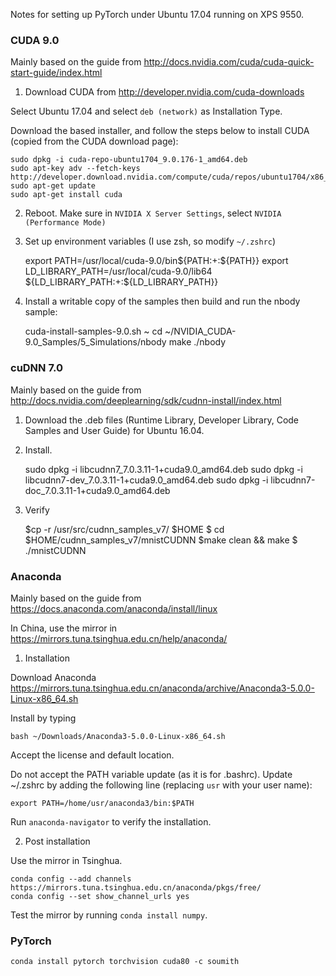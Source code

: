 Notes for setting up PyTorch under Ubuntu 17.04 running on XPS 9550.

### CUDA 9.0

Mainly based on the guide from http://docs.nvidia.com/cuda/cuda-quick-start-guide/index.html

1. Download CUDA from http://developer.nvidia.com/cuda-downloads

Select Ubuntu 17.04 and select `deb (network)` as Installation Type.

Download the based installer, and follow the steps below to install
CUDA (copied from the CUDA download page):

    sudo dpkg -i cuda-repo-ubuntu1704_9.0.176-1_amd64.deb
    sudo apt-key adv --fetch-keys http://developer.download.nvidia.com/compute/cuda/repos/ubuntu1704/x86_64/7fa2af80.pub
    sudo apt-get update
    sudo apt-get install cuda

2. Reboot. Make sure in `NVIDIA X Server Settings`, select `NVIDIA (Performance Mode)`

3. Set up environment variables (I use zsh, so modify `~/.zshrc`)

    export PATH=/usr/local/cuda-9.0/bin${PATH:+:${PATH}}
    export LD_LIBRARY_PATH=/usr/local/cuda-9.0/lib64\
                         ${LD_LIBRARY_PATH:+:${LD_LIBRARY_PATH}}

4. Install a writable copy of the samples then build and run the nbody sample:

    cuda-install-samples-9.0.sh ~
    cd ~/NVIDIA_CUDA-9.0_Samples/5_Simulations/nbody
    make
    ./nbody

### cuDNN 7.0

Mainly based on the guide from http://docs.nvidia.com/deeplearning/sdk/cudnn-install/index.html

1. Download the .deb files (Runtime Library, Developer Library, Code
   Samples and User Guide) for Ubuntu 16.04.

2. Install.

    sudo dpkg -i libcudnn7_7.0.3.11-1+cuda9.0_amd64.deb
    sudo dpkg -i libcudnn7-dev_7.0.3.11-1+cuda9.0_amd64.deb
    sudo dpkg -i libcudnn7-doc_7.0.3.11-1+cuda9.0_amd64.deb

3. Verify

    $cp -r /usr/src/cudnn_samples_v7/ $HOME
    $ cd  $HOME/cudnn_samples_v7/mnistCUDNN
    $make clean && make
    $ ./mnistCUDNN

### Anaconda

Mainly based on the guide from
https://docs.anaconda.com/anaconda/install/linux

In China, use the mirror in
https://mirrors.tuna.tsinghua.edu.cn/help/anaconda/

1. Installation

Download Anaconda https://mirrors.tuna.tsinghua.edu.cn/anaconda/archive/Anaconda3-5.0.0-Linux-x86_64.sh

Install by typing

    bash ~/Downloads/Anaconda3-5.0.0-Linux-x86_64.sh

Accept the license and default location.

Do not accept the PATH variable update (as it is for .bashrc). Update
~/.zshrc by adding the following line (replacing `usr` with your user name):

    export PATH=/home/usr/anaconda3/bin:$PATH

Run `anaconda-navigator` to verify the installation.

2. Post installation

Use the mirror in Tsinghua.

    conda config --add channels https://mirrors.tuna.tsinghua.edu.cn/anaconda/pkgs/free/
    conda config --set show_channel_urls yes

Test the mirror by running `conda install numpy`.


### PyTorch

    conda install pytorch torchvision cuda80 -c soumith
